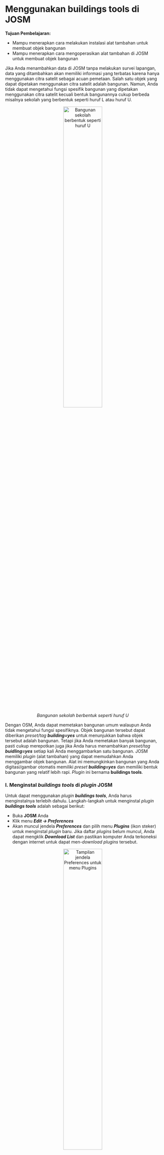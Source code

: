 ﻿# **Menggunakan buildings tools di JOSM**

**Tujuan Pembelajaran:**



*   Mampu menerapkan cara melakukan instalasi alat tambahan untuk membuat objek bangunan
*   Mampu menerapkan cara mengoperasikan alat tambahan di JOSM untuk membuat objek bangunan

Jika Anda menambahkan data di JOSM tanpa melakukan survei lapangan, data yang ditambahkan akan memiliki informasi yang terbatas karena hanya menggunakan citra satelit sebagai acuan pemetaan. Salah satu objek yang dapat dipetakan menggunakan citra satelit  adalah bangunan. Namun, Anda tidak dapat mengetahui fungsi spesifik bangunan yang dipetakan menggunakan citra satelit kecuali bentuk bangunannya cukup berbeda misalnya sekolah yang berbentuk seperti huruf L atau huruf U.

<p align="center">
<img width=50% src="../images/0801_bangunan_sekolah.png" alt="Bangunan sekolah berbentuk seperti huruf U" title="Bangunan sekolah berbentuk seperti huruf U">
</p>

<p align="center"><i>Bangunan sekolah berbentuk seperti huruf U</i></p>

Dengan OSM, Anda dapat memetakan bangunan umum walaupun Anda tidak mengetahui fungsi spesifiknya. Objek bangunan tersebut dapat diberikan _preset/tag_ _**building=yes**_ untuk menunjukkan bahwa objek tersebut adalah bangunan. Tetapi jika Anda memetakan banyak bangunan, pasti cukup merepotkan juga jika Anda harus menambahkan _preset/tag_ _**buidling=yes**_ setiap kali Anda menggambarkan satu bangunan. JOSM memiliki _plugin_ (alat tambahan) yang dapat memudahkan Anda  menggambar objek bangunan. Alat ini memungkinkan bangunan yang Anda digitasi/gambar otomatis memiliki _preset_ _**building=yes**_ dan memiliki bentuk bangunan yang relatif lebih rapi. _Plugin_ ini bernama **buildings tools**.

### **I. Menginstal _buildings tools_ di _plugin_ JOSM**

Untuk dapat menggunakan _plugin_ **_buildings tools_**, Anda harus menginstalnya terlebih dahulu. Langkah-langkah untuk menginstal _plugin_ **_buildings tools_** adalah sebagai berikut:

*   Buka **JOSM** Anda
*   Klik menu **_Edit → Preferences_**
*   Akan muncul jendela **_Preferences_** dan pilih menu **_Plugins_** (ikon steker) untuk menginstal _plugin_ baru. Jika daftar _plugins_ belum muncul, Anda dapat mengklik **_Download List_** dan pastikan komputer Anda terkoneksi dengan internet untuk dapat men-_download_ _plugins_ tersebut.

<p align="center">
<img width=50% src="../images/0802_plugins_josm.png" alt="Tampilan jendela Preferences untuk menu Plugins" title="Tampilan jendela Preferences untuk menu Plugins">
</p>

<p align="center"><i>Tampilan jendela Preferences untuk menu Plugins</i></p>

*   Pada  kotak **_Search_**, tuliskan **buildings_tools** untuk mencari _plugin_ **buildings tools**. Setelah berhasil menemukan _plugin_ **buildings tools**, silakan **centang** kotak kecil di samping _plugin_ **buildings tools**. Setelah itu klik **_OK_** dan tunggu hingga proses instalasi selesai.

<p align="center">
<img width=50% src="../images/0803_pencarian_building_tools.png" alt="Tampilan hasil pencarian plugin buildings_tools" title="Tampilan hasil pencarian plugin buildings_tools">
</p>

<p align="center"><i>Tampilan hasil pencarian plugin buildings_tools</i></p>

>Catatan :
Terkadang JOSM meminta Anda untuk melakukan _Restart_ setelah melakukan instalasi plugin baru untuk mengaplikasikan plugin yang baru saja diinstal. Namun, tidak semua plugin membutuhkan _Restart_ untuk dapat digunakan setelah instalasi.

*   Jika _plugin_ **buildings_tools** sudah berhasil diinstal, akan muncul _tool_ **Draw buildings** di sebelah kiri atas JOSM  Anda. Anda dapat menggunakannya untuk menggambar bangunan.

<p align="center">
<img width=70% src="../images/0804_ikon_building_tools.png" alt="Ikon Draw buildings sudah muncul menandakan plugin buildings tools sudah berhasil terinstal" title="Ikon Draw buildings sudah muncul menandakan plugin buildings tools sudah berhasil terinstal">
</p>

<p align="center"><i>Ikon Draw buildings sudah muncul menandakan plugin buildings tools sudah berhasil terinstal</i></p>

### **II. Menggunakan alat _buildings tools_**

Langkah-langkah menggunakan _plugin_ **buildings tools** adalah sebagai berikut:

*   Seperti yang sudah dibahas pada modul **Menambahkan Data OSM Menggunakan JOSM** untuk menambahkan data OSM menggunakan JOSM, Anda harus men-_download_ data OSM yang sudah ada terlebih dahulu di wilayah pemetaan Anda. Untuk men-_download_ data OSM, klik menu **_File_ → _Download Data_**.
*   Gambar kotak pemetaan Anda dengan cara **klik kiri tahan dan geser** hingga membentuk **kotak warna merah muda** yang meliputi seluruh wilayah pemetaan Anda. Setelah itu klik **_Download_**. 
*   Setelah berhasil men-_download_ data OSM, akan muncul _layer_ baru yang juga akan menjadi _layer_ dimana Anda dapat menambahkan data OSM. Pastikan Anda hanya menambahkan data pada **kotak yang tidak diarsir** karena kotak yang diarsir sudah bukan wilayah yang Anda _download_.
*   Tambahkan citra satelit sebagai acuan untuk memetakan dengan cara klik menu **_Imagery_ → pilih citra satelit yang akan digunakan, misalnya _Digital Globe Premium Imagery_**.
*   Sekarang Anda sudah siap untuk menambahkan data OSM. Untuk memetakan bangunan, gunakan **buildings tools** untuk menggambarnya. Klik _plugin_ **buildings tools** (ikon _Draw buildings_) yang terletak di sebelah kiri atas JOSM atau **tekan B** pada _keyboard_ Anda. Jika kursor _mouse_ Anda sudah berubah menjadi tanda plus dengan ikon bangunan, berarti Anda sudah siap menggambar bangunan menggunakan _buildings tools_.

<p align="center">
<img width=30% src="../images/0805_kursor_building_tools.png" alt="Tampilan kursor saat plugin buildings tools diaktifkan" title="Tampilan kursor saat plugin buildings tools diaktifkan">
</p>

<p align="center"><i>Tampilan kursor saat plugin buildings tools diaktifkan</i></p>

*   Setelah itu, gambar bangunannya sesuai dengan bentuk yang terlihat pada citra satelit. **Klik kiri satu kali** pada salah satu titik pojok bangunan. **Geser kursor** ke titik pojok bangunan di sebelah titik pojok bangunan yang pertama, kemudian **klik kiri satu kali**. Terakhir, **geser kursor** ke titik pojok bangunan di sebelah titik pojok bangunan kedua lalu **klik kiri satu kali** pada titik tersebut. Untuk lebih jelasnya, lihat gambar di bawah ini:

<p align="center">
<img src="../images/0806_menggambar_bangunan.png" alt="Proses menggambar bangunan menggunakan plugin buildings tools" title="Proses menggambar bangunan menggunakan plugin buildings tools">
</p>

<p align="center"><i>Proses menggambar bangunan menggunakan plugin buildings tools</i></p>

*   Jika daerah yang Anda petakan terdapat bangunan-bangunan yang ukurannya dan bentuknya hampir sama seperti di kompleks perumahan, Anda dapat mengatur panjang dan lebar bangunan yang digambar dengan cara klik menu _**Data → Set Building Size**_ lalu isikan lebar bangunan di kolom _**Buildings width/diameter**_ dan isikan panjang bangunan di kolom _**Length step**_ (masing-masing dalam satuan meter). Pada jendela _**Set Building Size**_, Anda juga dapat mengatur bentuk _default_ bangunan yang digambar. Ada dua pilihan yaitu _**Rectangle**_ (persegi empat) atau _**Circle**_ (lingkaran), tetapi karena pada umumnya bangunan berbentuk persegi empat pilih _**Rectangle**_. Lalu klik _**OK**_.

<p align="center">
<img width=30% src="../images/0807_set_building_size.png" alt="Tampilan jendela Set Building Size" title="Tampilan jendela Set Building Size">
</p>

<p align="center"><i>Tampilan jendela Set Building Size</i></p>

*   Jika ada bangunan berbentuk kompleks atau tidak kotak seperti huruf L atau huruf U, gambar dua atau tiga bangunan tumpang tindih terlebih dahulu hingga membentuk L atau U. Pilih kedua atau ketiga bangunan yang tumpang tindih tersebut, kemudian klik menu **_Tools → Join Overlapping Areas_** atau tekan **_Shift + J_** pada _keyboard_ untuk menggabungkan bagian yang tumpang tindih. Setelah bangunan tergabung, rapikan bangunan dengan cara pilih bangunan tersebut lalu klik menu **_Tools → Orthogonalize Shape_** atau **tekan Q** pada _keyboard_.

<p align="center">
<img src="../images/0808_menggambar_bangunan_l.png" alt="Proses menggambar bangunan yang berbentuk seperti huruf L" title="Proses menggambar bangunan yang berbentuk seperti huruf L">
</p>

<p align="center"><i>Proses menggambar bangunan yang berbentuk seperti huruf L</i></p>

*   Setelah objek-objek bangunan terpetakan, jangan lupa _upload_ hasil pemetaan Anda dengan cara klik menu **_File → Upload Data_**. Tuliskan hal yang Anda lakukan pada kolom komentar, misalnya menambahkan bangunan serta tuliskan sumber pada kolom sumber misalnya nama citra yang digunakan sebagai acuan dan kemudian klik **_Upload Changes_**.

>Catatan :
Pastikan tidak ada objek yang terpilih saat Anda menggunakan _plugin_ buildings_tools agar kursor dapat digerakkan lebih leluasa saat menggambar bangunan menggunakan _plugin_ buildings_tools.

**RINGKASAN**

Jika Anda dapat mengikuti dan memperhatikan seluruh tahapan dalam bab ini, maka Anda telah berhasil menerapkan cara melakukan instalasi _plugin buildings tools_ serta memetakan menggunakan _plugin_ _buildings tools_. Setelah ini, Anda akan mempelajari bagaimana membuat batas-batas administrasi menggunakan JOSM.
